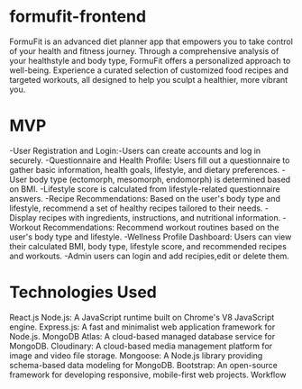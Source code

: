 # formufit-frontend
FormuFit is an advanced diet planner app that empowers you to take control of your health and fitness journey. Through a comprehensive analysis of your healthstyle and body type, FormuFit offers a personalized approach to well-being. Experience a curated selection of customized food recipes and targeted workouts, all designed to help you sculpt a healthier, more vibrant you. 
# MVP
-User Registration and Login:-Users can create accounts and log in securely.
-Questionnaire and Health Profile:
Users fill out a questionnaire to gather basic information, health goals, lifestyle, and dietary preferences.
-User body type (ectomorph, mesomorph, endomorph) is determined based on BMI.
-Lifestyle score is calculated from lifestyle-related questionnaire answers.
-Recipe Recommendations:
Based on the user's body type and lifestyle, recommend a set of healthy recipes tailored to their needs.
-Display recipes with ingredients, instructions, and nutritional information.
-Workout Recommendations:
Recommend workout routines based on the user's body type and lifestyle.
-Wellness Profile Dashboard:
Users can view their calculated BMI, body type, lifestyle score, and recommended recipes and workouts.
-Admin users can login and add recipies,edit or delete them.
# Technologies Used
React.js
Node.js: A JavaScript runtime built on Chrome's V8 JavaScript engine.
Express.js: A fast and minimalist web application framework for Node.js.
MongoDB Atlas: A cloud-based managed database service for MongoDB.
Cloudinary: A cloud-based media management platform for image and video file storage.
Mongoose: A Node.js library providing schema-based data modeling for MongoDB.
Bootstrap: An open-source framework for developing responsive, mobile-first web projects.
Workflow
